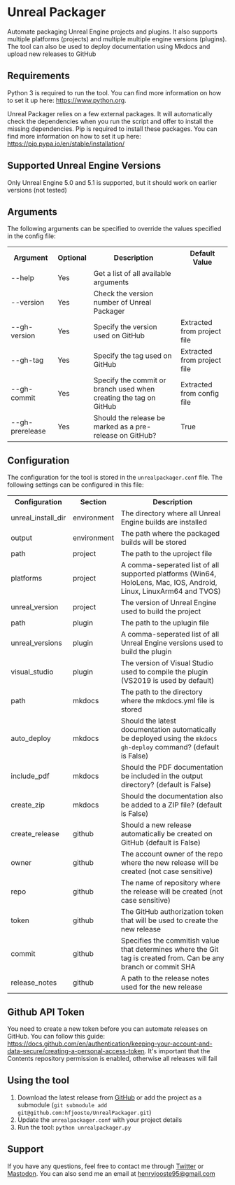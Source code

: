 # Unreal Packager
Automate packaging Unreal Engine projects and plugins. It also supports multiple platforms (projects) and multiple multiple engine versions (plugins). The tool can also be used to deploy documentation using Mkdocs and upload new releases to GitHub

## Requirements
Python 3 is required to run the tool. You can find more information on how to set it up here: https://www.python.org.

Unreal Packager relies on a few external packages. It will automatically check the dependencies when you run the script and offer to install the missing dependencies. Pip is required to install these packages. You can find more information on how to set it up here: https://pip.pypa.io/en/stable/installation/

## Supported Unreal Engine Versions
Only Unreal Engine 5.0 and 5.1 is supported, but it should work on earlier versions (not tested)

## Arguments
The following arguments can be specified to override the values specified in the config file:
<table>
    <tr>
        <th>Argument</th>
        <th>Optional</th>
        <th>Description</th>
        <th>Default Value</th>
    </tr>
    <tr>
        <td>--help</td>
        <td>Yes</td>
        <td>Get a list of all available arguments</td>
        <td></td>
    </tr>
    <tr>
        <td>--version</td>
        <td>Yes</td>
        <td>Check the version number of Unreal Packager</td>
        <td></td>
    </tr>
    <tr>
        <td>--gh-version</td>
        <td>Yes</td>
        <td>Specify the version used on GitHub</td>
        <td>Extracted from project file</td>
    </tr>
    <tr>
        <td>--gh-tag</td>
        <td>Yes</td>
        <td>Specify the tag used on GitHub</td>
        <td>Extracted from project file</td>
    </tr>
    <tr>
        <td>--gh-commit</td>
        <td>Yes</td>
        <td>Specify the commit or branch used when creating the tag on GitHub</td>
        <td>Extracted from config file</td>
    </tr>
    <tr>
        <td>--gh-prerelease</td>
        <td>Yes</td>
        <td>Should the release be marked as a pre-release on GitHub?</td>
        <td>True</td>
    </tr>
</table>

## Configuration
The configuration for the tool is stored in the <code>unrealpackager.conf</code> file. The following settings can be configured in this file:
<table>
    <tr>
        <th>Configuration</th>
        <th>Section</th>
        <th>Description</th>
    </tr>
    <tr>
        <td>unreal_install_dir</td>
        <td>environment</td>
        <td>The directory where all Unreal Engine builds are installed</td>
    </tr>
    <tr>
        <td>output</td>
        <td>environment</td>
        <td>The path where the packaged builds will be stored</td>
    </tr>
    <tr>
        <td>path</td>
        <td>project</td>
        <td>The path to the uproject file</td>
    </tr>
    <tr>
        <td>platforms</td>
        <td>project</td>
        <td>A comma-seperated list of all supported platforms (Win64, HoloLens, Mac, IOS, Android, Linux, LinuxArm64 and TVOS)</td>
    </tr>
    <tr>
        <td>unreal_version</td>
        <td>project</td>
        <td>The version of Unreal Engine used to build the project</td>
    </tr>
    <tr>
        <td>path</td>
        <td>plugin</td>
        <td>The path to the uplugin file</td>
    </tr>
    <tr>
        <td>unreal_versions</td>
        <td>plugin</td>
        <td>A comma-seperated list of all Unreal Engine versions used to build the plugin</td>
    </tr>
    <tr>
        <td>visual_studio</td>
        <td>plugin</td>
        <td>The version of Visual Studio used to compile the plugin (VS2019 is used by default)</td>
    </tr>
    <tr>
        <td>path</td>
        <td>mkdocs</td>
        <td>The path to the directory where the mkdocs.yml file is stored</td>
    </tr>
    <tr>
        <td>auto_deploy</td>
        <td>mkdocs</td>
        <td>Should the latest documentation automatically be deployed using the <code>mkdocs gh-deploy</code> command? (default is False)</td>
    </tr>
    <tr>
        <td>include_pdf</td>
        <td>mkdocs</td>
        <td>Should the PDF documentation be included in the output directory? (default is False)</td>
    </tr>
    <tr>
        <td>create_zip</td>
        <td>mkdocs</td>
        <td>Should the documentation also be added to a ZIP file? (default is False)</td>
    </tr>
    <tr>
        <td>create_release</td>
        <td>github</td>
        <td>Should a new release automatically be created on GitHub (default is False)</td>
    </tr>
    <tr>
        <td>owner</td>
        <td>github</td>
        <td>The account owner of the repo where the new release will be created (not case sensitive)</td>
    </tr>
    <tr>
        <td>repo</td>
        <td>github</td>
        <td>The name of repository where the release will be created (not case sensitive)</td>
    </tr>
    <tr>
        <td>token</td>
        <td>github</td>
        <td>The GitHub authorization token that will be used to create the new release</td>
    </tr>
    <tr>
        <td>commit</td>
        <td>github</td>
        <td>Specifies the commitish value that determines where the Git tag is created from. Can be any branch or commit SHA</td>
    </tr>
    <tr>
        <td>release_notes</td>
        <td>github</td>
        <td>A path to the release notes used for the new release</td>
    </tr>
<table>

## Github API Token
You need to create a new token before you can automate releases on GitHub. You can follow this guide: https://docs.github.com/en/authentication/keeping-your-account-and-data-secure/creating-a-personal-access-token. It's important that the Contents repository permission is enabled, otherwise all releases will fail

## Using the tool
<ol>
    <li>Download the latest release from <a href="https://github.com/hfjooste/UnrealPackager/releases" target="_blank">GitHub</a> or add the project as a submodule (<code>git submodule add git@github.com:hfjooste/UnrealPackager.git</code>)</li>
    <li>Update the <code>unrealpackager.conf</code> with your project details</li>
    <li>Run the tool: <code>python unrealpackager.py</code></li>
</ol>

## Support
If you have any questions, feel free to contact me through <a href="https://twitter.com/hfjooste" target="_blank">Twitter</a> or <a href="https://mastodon.social/@hfjooste" target="_blank">Mastodon</a>. You can also send me an email at <a href="mailto:henryjooste95@gmail.com?subject=Unreal%20Packager">henryjooste95@gmail.com</a>